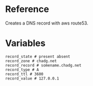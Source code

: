# Reference
Creates a DNS record with aws route53.

# Variables
```
record_state # present absent
record_zone # chadg.net
record_record # somename.chadg.net
record_type # A
record_ttl # 3600
record_value # 127.0.0.1
```
